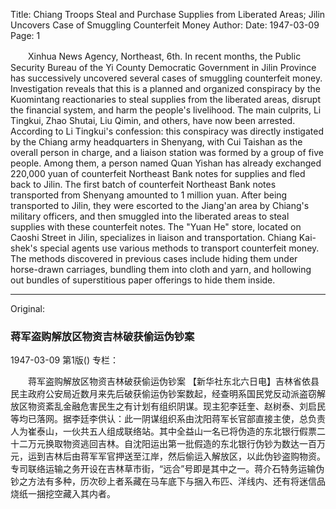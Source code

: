 Title: Chiang Troops Steal and Purchase Supplies from Liberated Areas; Jilin Uncovers Case of Smuggling Counterfeit Money
Author:
Date: 1947-03-09
Page: 1

　　Xinhua News Agency, Northeast, 6th. In recent months, the Public Security Bureau of the Yi County Democratic Government in Jilin Province has successively uncovered several cases of smuggling counterfeit money. Investigation reveals that this is a planned and organized conspiracy by the Kuomintang reactionaries to steal supplies from the liberated areas, disrupt the financial system, and harm the people's livelihood. The main culprits, Li Tingkui, Zhao Shutai, Liu Qimin, and others, have now been arrested. According to Li Tingkui's confession: this conspiracy was directly instigated by the Chiang army headquarters in Shenyang, with Cui Taishan as the overall person in charge, and a liaison station was formed by a group of five people. Among them, a person named Quan Yishan has already exchanged 220,000 yuan of counterfeit Northeast Bank notes for supplies and fled back to Jilin. The first batch of counterfeit Northeast Bank notes transported from Shenyang amounted to 1 million yuan. After being transported to Jilin, they were escorted to the Jiang'an area by Chiang's military officers, and then smuggled into the liberated areas to steal supplies with these counterfeit notes. The "Yuan He" store, located on Caoshi Street in Jilin, specializes in liaison and transportation. Chiang Kai-shek's special agents use various methods to transport counterfeit money. The methods discovered in previous cases include hiding them under horse-drawn carriages, bundling them into cloth and yarn, and hollowing out bundles of superstitious paper offerings to hide them inside.



<hr /> 

Original: 


### 蒋军盗购解放区物资吉林破获偷运伪钞案

1947-03-09
第1版()
专栏：

　　蒋军盗购解放区物资吉林破获偷运伪钞案
    【新华社东北六日电】吉林省依县民主政府公安局近数月来先后破获偷运伪钞案数起，经查明系国民党反动派盗窃解放区物资紊乱金融危害民生之有计划有组织阴谋。现主犯李廷奎、赵树泰、刘启民等均已落网。据李廷李供认：此一阴谋组织系由沈阳蒋军长官部直接主使，总负责人为崔泰山，一伙共五人组成联络站。其中全益山一名已将伪造的东北银行假票二十二万元换取物资逃回吉林。自沈阳运出第一批假造的东北银行伪钞为数达一百万元，运到吉林后由蒋军军官押送至江岸，然后偷运入解放区，以此伪钞盗购物资。专司联络运输之务开设在吉林草市街，“远合”号即是其中之一。蒋介石特务运输伪钞之方法有多种，历次砂上者系藏在马车底下与捆入布匹、洋线内、还有将迷信品烧纸一捆挖空藏入其内者。
